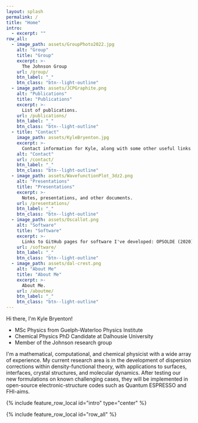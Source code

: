 ```yaml
---
layout: splash
permalink: /
title: "Home"
intro:
  - excerpt: ""
row_all:
  - image_path: assets/GroupPhoto2022.jpg
    alt: "Group"
    title: "Group"
    excerpt: >-
      The Johnson Group
    url: /group/
    btn_label: "_"
    btn_class: "btn--light-outline"
  - image_path: assets/JCPGraphite.png
    alt: "Publications"
    title: "Publications"
    excerpt: >-
      List of publications.
    url: /publications/
    btn_label: "_"
    btn_class: "btn--light-outline"
  - title: "Contact"
    image_path: assets/KyleBryenton.jpg
    excerpt: >-
      Contact information for Kyle, along with some other useful links.
    alt: "Contact"
    url: /contact/
    btn_label: "_"
    btn_class: "btn--light-outline"
  - image_path: assets/WavefunctionPlot_3dz2.png
    alt: "Presentations"
    title: "Presentations"
    excerpt: >-
      Notes, presentations, and other documents.
    url: /presentations/
    btn_label: "_"
    btn_class: "btn--light-outline"
  - image_path: assets/Oscallot.png
    alt: "Software"
    title: "Software"
    excerpt: >-
      Links to GitHub pages for software I've developed: OPSOLDE (2020) and Oscallot (2023).
    url: /software/
    btn_label: "_"
    btn_class: "btn--light-outline"
  - image_path: assets/dal-crest.png
    alt: "About Me"
    title: "About Me"
    excerpt: >-
      About Me.
    url: /aboutme/
    btn_label: "_"
    btn_class: "btn--light-outline"
---
```


  
  Hi there, I'm Kyle Bryenton!

  * MSc Physics from Guelph-Waterloo Physics Institute
  * Chemical Physics PhD Candidate at Dalhousie University
  * Member of the Johnson research group  

  I'm a mathematical, computational, and chemical physicist with a wide array of experience. My current research area is in the development of dispersion corrections within density-functional theory, with applications to surfaces, interfaces, crystal structures, and molecular dynamics. After testing our new formulations on known challenging cases, they will be implemented in open-source electronic-structure codes such as Quantum ESPRESSO and FHI-aims.


{% include feature_row_local id="intro" type="center" %}

{% include feature_row_local id="row_all" %}


